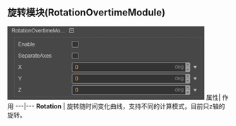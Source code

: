 ## 旋转模块(RotationOvertimeModule)
![](particle-system/rotation_module.png)
属性| 作用
---|---
**Rotation** | 旋转随时间变化曲线，支持不同的计算模式，目前只z轴的旋转。